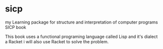 # sicp
my Learning package for structure and interpretation of computer programs SICP book

This book uses a functional programing language called Lisp and it's dialect a Racket i will also use Racket to solve the problem.

